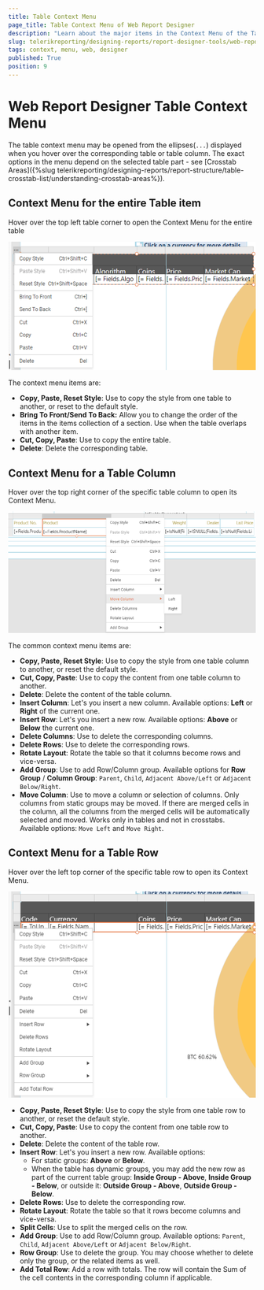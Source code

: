 ```yaml
---
title: Table Context Menu
page_title: Table Context Menu of Web Report Designer
description: "Learn about the major items in the Context Menu of the Table item in Telerik Web Report Designer and how to use them."
slug: telerikreporting/designing-reports/report-designer-tools/web-report-designer/tools/table-context-menu
tags: context, menu, web, designer
published: True
position: 9
---
```


# Web Report Designer Table Context Menu

The table context menu may be opened from the ellipses(`...`) displayed when you hover over the corresponding table or table column. The exact options in the menu depend on the selected table part - see [Crosstab Areas]({%slug telerikreporting/designing-reports/report-structure/table-crosstab-list/understanding-crosstab-areas%}).

## Context Menu for the entire Table item

Hover over the top left table corner to open the Context Menu for the entire table

![The Table Context Menu of the Web Report Designer which lets you act over the entire table.](images/WebDesignerContextMenu-Table.png)

The context menu items are:

* __Copy, Paste, Reset Style__: Use to copy the style from one table to another, or reset to the default style.
* __Bring To Front/Send To Back:__ Allow you to change the order of the items in the items collection of a section. Use when the table overlaps with another item.
* __Cut, Copy, Paste__: Use to copy the entire table.
* __Delete__: Delete the corresponding table.

## Context Menu for a Table Column

Hover over the top right corner of the specific table column to open its Context Menu.

![The Table Column Context Menu of the Web Report Designer which lets you act over the selected table column.](images/WebDesignerContextMenu-TableColumn.png)

The common context menu items are:

* __Copy, Paste, Reset Style__: Use to copy the style from one table column to another, or reset the default style.
* __Cut, Copy, Paste__: Use to copy the content from one table column to another.
* __Delete__: Delete the content of the table column.
* __Insert Column__: Let's you insert a new column. Available options: __Left__ or __Right__ of the current one.
* __Insert Row__: Let's you insert a new row. Available options: __Above__ or __Below__ the current one.
* __Delete Columns__: Use to delete the corresponding columns.
* __Delete Rows__: Use to delete the corresponding rows.
* __Rotate Layout__: Rotate the table so that it columns become rows and vice-versa.
* __Add Group__: Use to add Row/Column group. Available options for __Row Group__ / __Column Group__: `Parent`, `Child`, `Adjacent Above/Left` or `Adjacent Below/Right`.
* __Move Column__: Use to move a column or selection of columns. Only columns from static groups may be moved. If there are merged cells in the column, all the columns from the merged cells will be automatically selected and moved. Works only in tables and not in crosstabs. Available options: `Move Left` and `Move Right`.

## Context Menu for a Table Row

Hover over the left top corner of the specific table row to open its Context Menu.

![The Table Row Context Menu of the Web Report Designer which lets you act over the selected table row.](images/WebDesignerContextMenu-TableRow-2.png)

* __Copy, Paste, Reset Style__: Use to copy the style from one table row to another, or reset the default style.
* __Cut, Copy, Paste__: Use to copy the content from one table row to another.
* __Delete__: Delete the content of the table row.
* __Insert Row__: Let's you insert a new row. Available options:
	+ For static groups: __Above__ or __Below__.
	+ When the table has dynamic groups, you may add the new row as part of the current table group: __Inside Group - Above__, __Inside Group - Below__, or outside it: __Outside Group - Above__, __Outside Group - Below__.
* __Delete Rows__: Use to delete the corresponding row.
* __Rotate Layout__: Rotate the table so that it rows become columns and vice-versa.
* __Split Cells__: Use to split the merged cells on the row.
* __Add Group__: Use to add Row/Column group. Available options: `Parent`, `Child`, `Adjacent Above/Left` or `Adjacent Below/Right`.
* __Row Group__: Use to delete the group. You may choose whether to delete only the group, or the related items as well.
* __Add Total Row__: Add a row with totals. The row will contain the Sum of the cell contents in the corresponding column if applicable.
